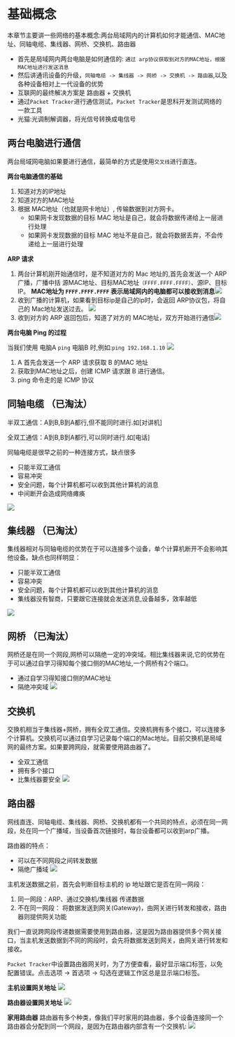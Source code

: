 # 基础概念
本章节主要讲一些网络的基本概念:两台局域网内的计算机如何才能通信、MAC地址、同轴电缆、集线器、网桥、交换机、路由器

* 首先是局域网内两台电脑是如何通信的: `通过 arp协议获取到对方的MAC地址，根据MAC地址进行发送消息`
* 然后讲通讯设备的升级，`同轴电缆 -> 集线器 -> 网桥 -> 交换机 -> 路由器`,以及各种设备相对上一代设备的优势
* 互联网的最终解决方案是 路由器 + 交换机 
* 通过`Packet Tracker`进行通信测试，`Packet Tracker`是思科开发测试网络的一款工具
* 光猫:光调制解调器，将光信号转换成电信号

## 两台电脑进行通信
两台局域网电脑如果要进行通信，最简单的方式是使用`交叉线`进行直连。

**两台电脑通信的基础**

1. 知道对方的IP地址
2. 知道对方的MAC地址
3. 根据 MAC地址（也就是网卡地址）, 传输数据到对方网卡。
   * 如果网卡发现数据的目标 MAC 地址是自己，就会将数据传递给上一层进行处理
   * 如果网卡发现数据的目标 MAC 地址不是自己，就会将数据丢弃，不会传递给上一层进行处理

**ARP 请求**
1. 两台计算机刚开始通信时，是不知道对方的 Mac 地址的,首先会发送一个 ARP 广播，广播中括 源MAC地址、目标MAC地址`（FFFF.FFFF.FFFF）`、源IP、目标IP。 **MAC地址为 `FFFF.FFFF.FFFF` 表示局域网内的电脑都可以接收到消息**![](../network/imgs/network_2.jpg)
2. 收到广播的计算机，如果看到目标ip是自己的ip时，会返回 ARP协议包，将自己的 Mac地址发送过去。
![](../network/imgs/network_3.jpg)
1. 收到对方的 ARP 返回包后，知道了对方的 MAC地址，双方开始进行通信![](../network/imgs/network_4.jpg)

**两台电脑 Ping 的过程**

当我们使用 电脑A `ping` 电脑B 时,例如:`ping 192.168.1.10`
![](../network/imgs/network_1.jpg)
1. A 首先会发送一个 ARP 请求获取 B 的MAC 地址
2. 获取到MAC地址之后，创建 ICMP 请求跟 B 进行通信。
3. ping 命令走的是 ICMP 协议

## 同轴电缆 （已淘汰）
半双工通信：A到B,B到A都行,但不能同时进行.如[对讲机]

全双工通信：A到B,B到A都行,可以同时进行.如[电话]

同轴电缆是很早之前的一种连接方式，缺点很多
* 只能半双工通信
* 容易冲突
* 安全问题，每个计算机都可以收到其他计算机的消息
* 中间断开会造成网络瘫痪


![](../network/imgs/network_5.jpg)

## 集线器 （已淘汰） 
集线器相对与同轴电缆的优势在于可以连接多个设备，单个计算机断开不会影响其他设备。缺点也同样明显：
* 只能半双工通信
* 容易冲突
* 安全问题，每个计算机都可以收到其他计算机的消息
* 集线器没有智商，只要跟它连接就会发送消息,设备越多，效率越低

![](../network/imgs/network_6.jpg)

## 网桥 （已淘汰）
网桥还是在同一个网段,网桥可以隔绝一定的冲突域。相比集线器来说,它的优势在于可以通过自学习得知每个接口侧的MAC地址,一个网桥有2个端口。
* 通过自学习得知接口侧的MAC地址
* 隔绝冲突域
![](../network/imgs/network_7.jpg)

## 交换机
交换机相当于集线器+网桥，拥有全双工通信。交换机拥有多个接口，可以连接多个计算机。交换机可以通过自学习记录每个端口的Mac地址。目前交换机是局域网的最终方案。如果要跨网段，就需要使用路由器了。
* 全双工通信
* 拥有多个接口
* 比集线器要安全
![](../network/imgs/network_8.jpg)

## 路由器
网线直连、同轴电缆、集线器、网桥、交换机都有一个共同的特点，必须在同一网段，处在同一个广播域，当设备首次链接时，每台设备都可以收到arp广播。

路由器的特点：
* 可以在不同网段之间转发数据
* 隔绝广播域
![](../network/imgs/network_9.jpg)

主机发送数据之前，首先会判断目标主机的 ip 地址跟它是否在同一网段：
1. 同一网段：ARP、通过交换机/集线器 传递数据
2. 不在同一网段： 将数据发送到网关(Gateway)，由网关进行转发和接收，路由器则提供网关功能

我们一直说跨网段传递数据需要使用到路由器，这是因为路由器提供多个网关接口，当主机发送数据到不同的网段时，会先将数据发送到网关，由网关进行转发和接收。

`Packet Tracker`中设置路由器网关时，为了方便查看，最好显示端口标签，以免配置错误。点击选项 -> 首选项 -> 勾选在逻辑工作区总是显示端口标签。

**主机设置网关地址**
![](../network/imgs/network_13.jpg)

**路由器设置网关地址**
![](../network/imgs/network_14.jpg)

**家用路由器**
路由器有多个种类，像我们平时家用的路由器，多个设备连接同一个路由器会分配到同一个网段，是因为在路由器内部含有一个交换机:
![](../network/imgs/network_32.jpg)